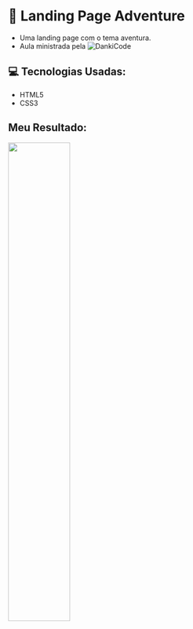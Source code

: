 # :evergreen_tree: Landing Page Adventure
* Uma landing page com o tema aventura. 
* Aula ministrada pela ![DankiCode](https://cursos.dankicode.com/)

## :computer: Tecnologias Usadas:
* HTML5
* CSS3

## Meu Resultado:
<img src="" width="50%" />
